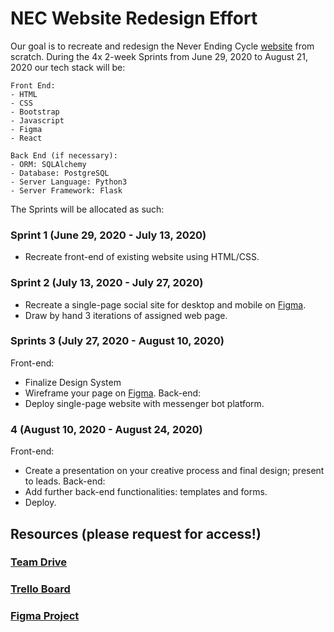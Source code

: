 # NEC Website Redesign Effort
Our goal is to recreate and redesign the Never Ending Cycle [website](http://neverendingcycle.org/) from scratch. During the 4x 2-week Sprints from June 29, 2020 to August 21, 2020 our tech stack will be:
```
Front End:
- HTML
- CSS
- Bootstrap
- Javascript
- Figma
- React

Back End (if necessary):
- ORM: SQLAlchemy
- Database: PostgreSQL
- Server Language: Python3
- Server Framework: Flask
```

The Sprints will be allocated as such:
### Sprint 1 (June 29, 2020 - July 13, 2020)
- Recreate front-end of existing website using HTML/CSS.

### Sprint 2 (July 13, 2020 - July 27, 2020)
- Recreate a single-page social site for desktop and mobile on [Figma](https://www.figma.com/).
- Draw by hand 3 iterations of assigned web page.

### Sprints 3 (July 27, 2020 - August 10, 2020)
Front-end:
- Finalize Design System
- Wireframe your page on [Figma](https://www.figma.com/).
Back-end:
- Deploy single-page website with messenger bot platform.


### 4 (August 10, 2020 - August 24, 2020)
Front-end:
- Create a presentation on your creative process and final design; present to leads.
Back-end:
- Add further back-end functionalities: templates and forms.
- Deploy.

## Resources (please request for access!)
### [Team Drive](https://drive.google.com/drive/u/1/folders/1vo78c3xbBaYXENOm6er0k661SNO-23CF)
### [Trello Board](https://trello.com/b/PfFT9GtU/nec-kanban-board)
### [Figma Project](https://www.figma.com/files/team/864573808842048214/NEC)
